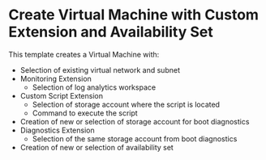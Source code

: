 # Create Virtual Machine with Custom Extension and Availability Set


This template creates a Virtual Machine with:
- Selection of existing virtual network and subnet
- Monitoring Extension
	- Selection of log analytics workspace
- Custom Script Extension
	- Selection of storage account where the script is located
	- Command to execute the script
- Creation of new or selection of storage account for boot diagnostics
- Diagnostics Extension
	- Selection of the same storage account from boot diagnostics
- Creation of new or selection of availability set